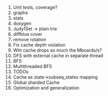 
   

1.  Unit tests, coverage?
2.  graphs
3.  stats
4.  doxygen
5.  Judy1Set -> plain trie
6.  diffblue cover
7.  remove rotation
8.  Fix cache depth violation
9.  Wht cache drops so much the Mboards/s?
10. DFS with external cache in separate thread
11. BFS
12. Multithreaded BFS
13. TODOs
14. Cache as state->subseq_states mapping
15. Global sharded Cache
16. Optimization and generalization







